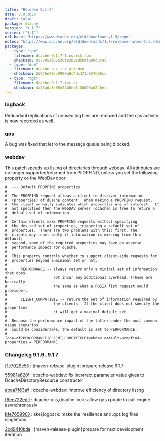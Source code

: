 ```yaml
---
title: "Release 9.1.7"
date: 8.9.2023
draft: false
package: dCache
version: "9.1.7"
series: ["9.1"]
url_base: "https://www.dcache.org/old/downloads/1.9/repo"
notes: "https://www.dcache.org/old/downloads/1.9/release-notes-9.1.shtml"
packages:
  - type: "rpm"
    filename: dcache-9.1.7-1.noarch.rpm
    checksum: 937505ad36b36f82b01dbb9f280d3c4c
  - type: "deb"
    filename: dcache_9.1.7-1_all.deb
    checksum: 2d925e403b9999b8c4dc171c037d00cc
  - type: "tgz"
    filename: dcache-9.1.7.tar.gz
    checksum: 4a45adc8408e22b8eeff5b099ad246ec
---
```


### logback

Redundant replications of unused log files are removed and the qos activity is now recorded as well.

### qos

A bug was fixed that let to the message queue being blocked.

### webdav

This patch speeds up listing of directories through webdav.
All attributes are no longer supported/returned from PROPFIND, unless you set the following property on the WebDav door:

```
#  --- Default PROPFIND properties
#
#  The PROPFIND request allows a client to discover information
#  (properties) of dCache content.  When making a PROPFIND request,
#  the client normally indicates which properties are of interest.  If
#  not specified then the WebDAV server (dCache) is free to return a
#  default set of information.
#
#  Certain clients make PROPFIND requests without specifying
#  the desired set of properties, triggering a default set of
#  properties.  There are two problems with this: first, the
#  clients may react badly if information is missing from this default;
#  second, some of the required properties may have an adverse
#  performance impact for dCache.
#
#  This property controls whether to support client-side requests for
#  properties beyond a minimal set or not.
#
#      PERFORMANCE -- always return only a minimal set of information that does
#                     not incur any additional overhead. (These are basically
#                     the same as what a POSIX list request would proviode).
#
#      CLIENT_COMPATIBLE -- return the set of information required by
#                     the clients.  If the client does not specify the properties,
#                     it will get a maximal default set.
#
#  Because the performance impact of the latter under the most common usage scenarios
#  could be considerable, the default is set to PERFORMANCE.
#
(one-of?PERFORMANCE|CLIENT_COMPATIBLE)webdav.default-propfind-properties = PERFORMANCE
```

### Changelog 9.1.6..9.1.7

<!-- git log 9.1.6..9.1.7 -no-merges -format='[%h](https://github.com/dcache/dcache/commit/%H)%n:   %s%n' -->

[f1c7029e56](https://github.com/dcache/dcache/commit/f1c7029e56c7113164be408fb28055f132450bc0)
:   [maven-release-plugin] prepare release 9.1.7

[55981a828f](https://github.com/dcache/dcache/commit/55981a828f70b8e011781878b3995ac4d0faa8b4)
:   dcache-webdav:  fix incorrect parameter value given to DcacheDirectoryResource constructor

[abaa7f63a9](https://github.com/dcache/dcache/commit/abaa7f63a95b85c17e5332973cfafcc5a582ff48)
:   dcache-webdav:  improve efficiency of directory listing

[f9ee722ed0](https://github.com/dcache/dcache/commit/f9ee722ed07525f69952ddb3d77f51abf10d2333)
:   dcache-qos,dcache-bulk:  allow qos update to call engine asynchronously

[bfe7659908](https://github.com/dcache/dcache/commit/bfe76599082e80dde9c104130e8614579d47f0c0)
:   skel,logback:  make the .resilience and .qos log files singletons

[2cd9410bda](https://github.com/dcache/dcache/commit/2cd9410bda1076ec5899f20f71793fb972853ed3)
:   [maven-release-plugin] prepare for next development iteration

